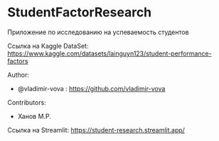 # StudentFactorResearch

Приложение по исследованию на успеваемость студентов

Ссылка на Kaggle DataSet: https://www.kaggle.com/datasets/lainguyn123/student-performance-factors

Author:
* @vladimir-vova : https://github.com/vladimir-vova

Contributors:
* Ханов М.Р.

Ссылка на Streamlit: https://student-research.streamlit.app/